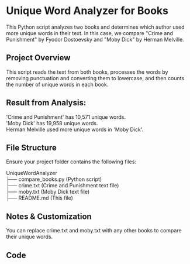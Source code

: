 # Unique Word Analyzer for Books
This Python script analyzes two books and determines which author used more unique words in their text. In this case, we compare "Crime and Punishment" by Fyodor Dostoevsky and "Moby Dick" by Herman Melville.

## Project Overview
This script reads the text from both books, processes the words by removing punctuation and converting them to lowercase, and then counts the number of unique words in each book.

## Result from Analysis:
'Crime and Punishment' has 10,571 unique words.  
'Moby Dick' has 19,958 unique words.  
Herman Melville used more unique words in 'Moby Dick'.  

## File Structure
Ensure your project folder contains the following files:

UniqueWordAnalyzer  
  ├── compare_books.py  (Python script)  
  ├── crime.txt         (Crime and Punishment text file)  
  ├── moby.txt          (Moby Dick text file)  
  ├── README.md         (This file)  

## Notes & Customization
You can replace crime.txt and moby.txt with any other books to compare their unique words.

## Code

